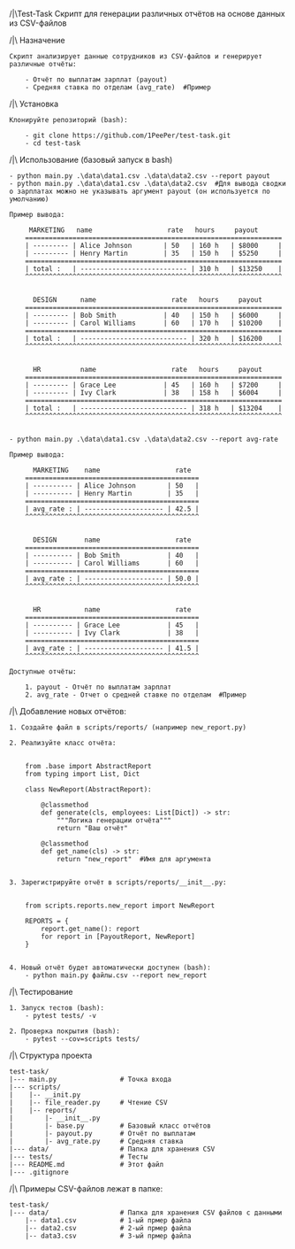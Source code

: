 /|\Test-Task
    Скрипт для генерации различных отчётов на основе данных из CSV-файлов


/|\ Назначение

    Скрипт анализирует данные сотрудников из CSV-файлов и генерирует различные отчёты:

        - Отчёт по выплатам зарплат (payout)
        - Средняя ставка по отделам (avg_rate)  #Пример


/|\ Установка

    Клонируйте репозиторий (bash):

        - git clone https://github.com/1PeePer/test-task.git
        - cd test-task


/|\ Использование (базовый запуск в bash)

    - python main.py .\data\data1.csv .\data\data2.csv --report payout
    - python main.py .\data\data1.csv .\data\data2.csv  #Для вывода сводки о зарплатах можно не указывать аргумент payout (он используется по умолчанию)

    Пример вывода:

         MARKETING   name                   rate   hours     payout
        =================================================================
        | --------- | Alice Johnson        | 50   | 160 h   | $8000     |
        | --------- | Henry Martin         | 35   | 150 h   | $5250     |
        =================================================================
        | total :   | --------------------------- | 310 h   | $13250    |
        ^^^^^^^^^^^^^^^^^^^^^^^^^^^^^^^^^^^^^^^^^^^^^^^^^^^^^^^^^^^^^^^^^


          DESIGN      name                   rate   hours     payout
        =================================================================
        | --------- | Bob Smith            | 40   | 150 h   | $6000     |
        | --------- | Carol Williams       | 60   | 170 h   | $10200    |
        =================================================================
        | total :   | --------------------------- | 320 h   | $16200    |
        ^^^^^^^^^^^^^^^^^^^^^^^^^^^^^^^^^^^^^^^^^^^^^^^^^^^^^^^^^^^^^^^^^


          HR          name                   rate   hours     payout
        =================================================================
        | --------- | Grace Lee            | 45   | 160 h   | $7200     |
        | --------- | Ivy Clark            | 38   | 158 h   | $6004     |
        =================================================================
        | total :   | --------------------------- | 318 h   | $13204    |
        ^^^^^^^^^^^^^^^^^^^^^^^^^^^^^^^^^^^^^^^^^^^^^^^^^^^^^^^^^^^^^^^^^


    - python main.py .\data\data1.csv .\data\data2.csv --report avg-rate

    Пример вывода:

          MARKETING    name                   rate
        ============================================
        | ---------- | Alice Johnson        | 50   |
        | ---------- | Henry Martin         | 35   |
        ============================================
        | avg_rate : | -------------------- | 42.5 |
        ^^^^^^^^^^^^^^^^^^^^^^^^^^^^^^^^^^^^^^^^^^^^


          DESIGN       name                   rate
        ============================================
        | ---------- | Bob Smith            | 40   |
        | ---------- | Carol Williams       | 60   |
        ============================================
        | avg_rate : | -------------------- | 50.0 |
        ^^^^^^^^^^^^^^^^^^^^^^^^^^^^^^^^^^^^^^^^^^^^


          HR           name                   rate
        ============================================
        | ---------- | Grace Lee            | 45   |
        | ---------- | Ivy Clark            | 38   |
        ============================================
        | avg_rate : | -------------------- | 41.5 |
        ^^^^^^^^^^^^^^^^^^^^^^^^^^^^^^^^^^^^^^^^^^^^

    Доступные отчёты:

        1. payout - Отчёт по выплатам зарплат
        2. avg_rate - Отчет о средней ставке по отделам  #Пример


/|\ Добавление новых отчётов:

    1. Создайте файл в scripts/reports/ (например new_report.py)

    2. Реализуйте класс отчёта:


        from .base import AbstractReport
        from typing import List, Dict

        class NewReport(AbstractReport):
            
            @classmethod
            def generate(cls, employees: List[Dict]) -> str:
                """Логика генерации отчёта"""
                return "Ваш отчёт"
            
            @classmethod
            def get_name(cls) -> str:
                return "new_report"  #Имя для аргумента
        

    3. Зарегистрируйте отчёт в scripts/reports/__init__.py:


        from scripts.reports.new_report import NewReport

        REPORTS = {
            report.get_name(): report
            for report in [PayoutReport, NewReport]
        }


    4. Новый отчёт будет автоматически доступен (bash):
        - python main.py файлы.csv --report new_report


/|\ Тестирование

    1. Запуск тестов (bash):
        - pytest tests/ -v

    2. Проверка покрытия (bash):
        - pytest --cov=scripts tests/


/|\ Структура проекта

    test-task/
    |--- main.py                # Точка входа
    |--- scripts/
    |    |-- __init.py
    |    |-- file_reader.py     # Чтение CSV
    |    |-- reports/
    |        |- __init__.py
    |        |- base.py         # Базовый класс отчётов
    |        |- payout.py       # Отчёт по выплатам
    |        |- avg_rate.py     # Средняя ставка
    |--- data/                  # Папка для хранения CSV
    |--- tests/                 # Тесты
    |--- README.md              # Этот файл
    |--- .gitignore


/|\ Примеры CSV-файлов лежат в папке:

    test-task/
    |--- data/                  # Папка для хранения CSV файлов с данными
        |-- data1.csv           # 1-ый прмер файла
        |-- data2.csv           # 2-ый прмер файла
        |-- data3.csv           # 3-ый прмер файла